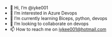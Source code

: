 - 👋 Hi, I’m @iyke001
- 👀 I’m interested in Azure Devops
- 🌱 I’m currently learning Biceps, python, devops
- 💞️ I’m looking to collaborate on devops
- 📫 How to reach me on iykee001@hotmail.com

<!---
iyke001/iyke001 is a ✨ special ✨ repository because its `README.md` (this file) appears on your GitHub profile.
You can click the Preview link to take a look at your changes.
--->
